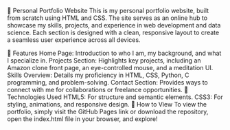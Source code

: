 💼 Personal Portfolio Website
This is my personal portfolio website, built from scratch using HTML and CSS. The site serves as an online hub to showcase my skills, projects, and experience in web development and data science. Each section is designed with a clean, responsive layout to create a seamless user experience across all devices.

🌟 Features
Home Page: Introduction to who I am, my background, and what I specialize in.
Projects Section: Highlights key projects, including an Amazon clone front page, an eye-controlled mouse, and a meditation UI.
Skills Overview: Details my proficiency in HTML, CSS, Python, C programming, and problem-solving.
Contact Section: Provides ways to connect with me for collaborations or freelance opportunities.
🚀 Technologies Used
HTML5: For structure and semantic elements.
CSS3: For styling, animations, and responsive design.
🔗 How to View
To view the portfolio, simply visit the GitHub Pages link or download the repository, open the index.html file in your browser, and explore!
